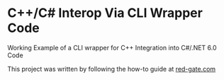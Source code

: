 # C++/C# Interop Via CLI Wrapper Code  
Working Example of a CLI wrapper for C++ Integration into C#/.NET 6.0 Code  

This project was written by following the how-to guide at [red-gate.com](https://www.red-gate.com/simple-talk/development/dotnet-development/creating-ccli-wrapper/)  
